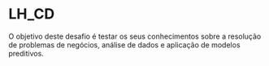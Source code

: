 # LH_CD
O objetivo deste desafio é testar os seus conhecimentos sobre a resolução de problemas de negócios, análise de dados e aplicação de modelos preditivos.

